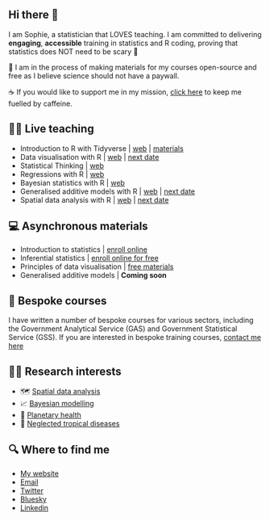 ## Hi there 👋

I am Sophie, a statistician that LOVES teaching. I am committed to delivering **engaging**, **accessible** training in statistics and R coding, proving that statistics does NOT need to be scary 👻

📖 I am in the process of making materials for my courses open-source and free as I believe science should not have a paywall. 

☕ If you would like to support me in my mission, [click here](https://buymeacoffee.com/sophie_a_lee) to keep me fuelled by caffeine.

## 👩‍🏫 Live teaching 
- Introduction to R with Tidyverse | [web](https://scubed.netlify.app/courses/1_intro_r_tidyverse/) | [materials](https://introduction-r-tidyverse.netlify.app/)
- Data visualisation with R | [web](https://scubed.netlify.app/courses/3_data_viz/) | [next date](https://www.ncrm.ac.uk/training/show.php?article=13619)
- Statistical Thinking | [web](https://scubed.netlify.app/courses/9_statistical_thinking/) 
- Regressions with R | [web](https://scubed.netlify.app/courses/7_regression_with_r/) 
- Bayesian statistics with R | [web](https://scubed.netlify.app/courses/8_bayesian_stats/) 
- Generalised additive models with R | [web](https://scubed.netlify.app/courses/6_generalised_additive_models/) | [next date](https://www.prstats.org/course/generalised-additive-models-gams-with-r-gamr03/)
- Spatial data analysis with R | [web](https://scubed.netlify.app/courses/2_spatial_data_analysis/) | [next date](https://www.prstats.org/course/spatial-data-analysis-with-r-sdar01/)

## 💻 Asynchronous materials
- Introduction to statistics | [enroll online](https://equationsofdisease.com/courses/introduction-to-statistics/)
- Inferential statistics | [enroll online for free](https://equationsofdisease.com/courses/inferential-statistics/)
- Principles of data visualisation | [free materials](https://www.ncrm.ac.uk/resources/online/all/?id=20844)
- Generalised additive models | **Coming soon**


## 📜 Bespoke courses 
I have written a number of bespoke courses for various sectors, including the Government Analytical Service (GAS) and Government Statistical Service (GSS). If you are interested in bespoke training courses, [contact me here](https://scubed.rbind.io/contact/)

## 👩‍🔬 Research interests 
- 🗺️ [Spatial data analysis](https://scubed.rbind.io/publications/4_systematic_review/)
- 📈 [Bayesian modelling](https://scubed.rbind.io/publications/2_bayesian_model/)
- 🌲 [Planetary health](https://scubed.rbind.io/publications/5_hydromet_paper/)
- 🦟 [Neglected tropical diseases](https://scubed.rbind.io/publications/3_dengue_expansion/)
  
## 🔍 Where to find me 
- [My website](https://scubed.rbind.io/)
- [Email](mailto:sophie.a.lee10@gmail.com)
- [Twitter](https://x.com/SophieStats10)
- [Bluesky](https://bsky.app/profile/sophie-stats.bsky.social)
- [Linkedin](https://www.linkedin.com/in/sophie-a-lee/)
